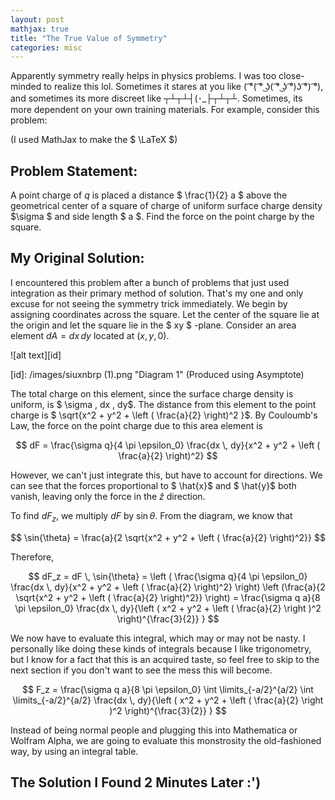 ```yaml
---
layout: post
mathjax: true
title: "The True Value of Symmetry"
categories: misc
---
```


Apparently symmetry really helps in physics problems. I was too close-minded to realize this lol.
Sometimes it stares at you like ( ͡°( ͡° ͜ʖ( ͡° ͜ʖ ͡°)ʖ ͡°) ͡°), and sometimes its more discreet like ┬┴┬┴┤(･_├┬┴┬┴.
Sometimes, its more dependent on your own training materials.
For example, consider this problem:

(I used MathJax to make the $ \LaTeX $)

## Problem Statement:
A point charge of $q$ is placed a distance $ \frac{1}{2} a $ above the geometrical center of a square of charge of uniform surface charge density $\sigma $ and side length $ a $. Find the force on the point charge by the square.

## My Original Solution:
I encountered this problem after a bunch of problems that just used integration as their primary method of solution.
That's my one and only excuse for not seeing the symmetry trick immediately.
We begin by assigning coordinates across the square.
Let the center of the square lie at the origin and let the square lie in the $ xy $ -plane.
Consider an area element $dA = dx \, dy$ located at $(x,y,0)$.

![alt text][id]

[id]: /images/siuxnbrp (1).png "Diagram 1"
(Produced using Asymptote)

The total charge on this element, since the surface charge density is uniform, is $ \sigma \, dx \, dy$.
The distance from this element to the point charge is $ \sqrt{x^2 + y^2 + \left ( \frac{a}{2} \right)^2 }$.
By Couloumb's Law, the force on the point charge due to this area element is

$$ dF = \frac{\sigma q}{4 \pi \epsilon_0} \frac{dx \, dy}{x^2 + y^2 + \left ( \frac{a}{2} \right)^2} $$

However, we can't just integrate this, but have to account for directions. We can see that the forces proportional to $ \hat{x}$ and $ \hat{y}$ both vanish, leaving only the force in the $\hat{z}$ direction.


To find $dF_z$, we multiply $dF$ by $\sin{\theta}$. From the diagram, we know that

$$ \sin{\theta} = \frac{a}{2 \sqrt{x^2 + y^2 + \left ( \frac{a}{2} \right)^2}} $$

Therefore,


$$ 
dF_z = dF \, \sin{\theta} = \left ( \frac{\sigma q}{4 \pi \epsilon_0} \frac{dx \, dy}{x^2 + y^2 + \left ( \frac{a}{2} \right)^2} \right) \left (\frac{a}{2 \sqrt{x^2 + y^2 + \left ( \frac{a}{2} \right)^2}} \right) = \frac{\sigma q a}{8 \pi \epsilon_0} \frac{dx \, dy}{\left ( x^2 + y^2 + \left ( \frac{a}{2} \right )^2 \right)^{\frac{3}{2}} }
$$


We now have to evaluate this integral, which may or may not be nasty. I personally like doing these kinds of integrals because I like trigonometry, but I know for a fact that this is an acquired taste, so feel free to skip to the next section if you don't want to see the mess this will become.


$$
    F_z = \frac{\sigma q a}{8 \pi \epsilon_0} \int \limits_{-a/2}^{a/2} \int \limits_{-a/2}^{a/2} \frac{dx \, dy}{\left ( x^2 + y^2 + \left ( \frac{a}{2} \right )^2 \right)^{\frac{3}{2}} }
$$


Instead of being normal people and plugging this into Mathematica or Wolfram Alpha, we are going to evaluate this monstrosity the old-fashioned way, by using an integral table.




## The Solution I Found 2 Minutes Later :')
